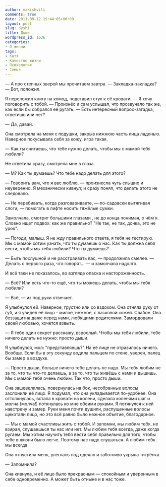 ```yaml
---
author: makishvili
comments: true
date: 2011-09-12 19:44:05+00:00
layout: post
slug: dyshi
title: Дыши
wordpress_id: 1636
categories:
- О жизни
tags:
- Катя
- Качество жизни
- Психология
- Семья
---
```


— А про степных зверей мы прочитаем завтра.
— Закладка-закладка?
— Вот, положил.

Я переложил книгу на комод, подставил стул к её кровати.
— Я хочу поговорить с тобой. — Произнёс и сам услышал, что прозвучало так же, как если бы собрался её ругать. — Есть интересный вопрос-загадка, ответишь или нет?

— Да, давай.

<!-- more -->

Она смотрела на меня с подушки, закрыв нижнюю часть лица ладонью. Наверное покусывала себя за кожу, игра такая.

— Как ты считаешь, что тебе нужно делать, чтобы мы с мамой тебя любили?

Не ответила сразу, смотрела мне в глаза. 

— М? Как ты думаешь? Что тебе надо делать для этого?

— Говорить вам, что я вас люблю, — произнесла чуть слышно и неуверенно. 
Я механически кивнул; и сразу понял, что делать этого не следовало.

— Не перебивать, когда разговариваете, — по-садовски вытягивая  слоги, — помогать в лифте носить тяжёлые сумки.

Замолчала, смотрит большими глазами , не до конца понимая, о чём я. Словно ищет подвох:  как же правильно? "Не так, не так, дочка, это не урок".

—  Погоди, малыш. Я не жду правильного ответа, я тебя не тестирую. Мы с мамой хотим узнать, что ты думаешь о нас. Как ты должна себя вести, чтобы мы тебя любили? Что ты думаешь?

— Быть послушной и не расстраивать вас, — продолжила смелее. — Делать с первого раза, что говорят... — и замолчала надолго.

И всё таки не показалось, во взгляде опаска и настороженность. 

— Всё? Или есть что-то ещё, что ты можешь делать, чтобы мы тебя любили?

— Всё, — из под руки отвечает.

Я улыбнулся ей. Наверное, грустно или со вздохом. Она отняла руку от губ, и я увидел её лицо - милое, нежное, с ласковой кожей. Слабое. Она беззащитна даже перед нами, любящими родителями. Замордовали своей любовью, хочется взвыть.

— Я тебе один секрет расскажу, взрослый. Чтобы мы тебя любили, тебе ничего делать не нужно: просто дыши.

Я улыбнулся, мол: "представляешь?" На её лице не отразилось ничего. Вообще.  Если бы  в эту секунду водила пальцем по стене, уверен, палец бы замер в воздухе.

— Просто дыши, больше ничего тебе делать не надо. Мы тебя любим не за то, что ты что-то делаешь, а за то, что ты живёшь с нами и дышишь. Мы с мамой тебя очень любим. Так что, просто дыши.

Она зашевелилась, повернулась на бок, несобранные волосы заслонили её лицо. Я подумал, что она укладывается по-удобнее. Она оттолкнулась, встала в кровати на колени, сделала коленями шаг и молча (молча!) потянулась ко мне обеими руками. Я потянулся к ней навстречу и замер. Руки меня почти душили, распущенные волосы щекотали лицо, но это всё равно было нежное объятие, благодарное.

— Мы с мамой счастливы жить с тобой. И запомни, мы любим тебя, не взирая, слушаешься ты нас или нет. Мы любим тебя всегда, даже когда ругаем. Мы хотим научить тебя вести себя правильно для того, чтобы тебе в жизни было легче. Поэтому нас надо слушаться. А любим тебя мы всегда.

Она отпустила меня, улеглась под одеяло и заботливо укрыла тигрёнка.

— Запомнила?

Она кивнула, и её лицо было прекрасным — спокойным и уверенным в себе одновременно. А может быть отныне и в нас тоже.
